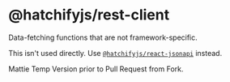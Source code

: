 # @hatchifyjs/rest-client

Data-fetching functions that are not framework-specific.

This isn't used directly. Use [`@hatchifyjs/react-jsonapi`](https://github.com/bitovi/hatchify/blob/main/docs/react-jsonapi/README.md) instead.

Mattie Temp Version prior to Pull Request from Fork.

